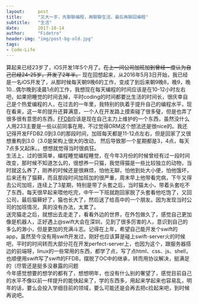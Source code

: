 ```yaml
---
layout:     post
title:      "又大一岁，先聊聊编程，再聊聊生活，最后再聊回编程"
subtitle:   "生活"
date:       2017-10-14
author:     "Fidetro"
header-img: "img/post-bg-old.jpg"
tags:
- Code-Life
---
```


算起来已经23岁了，iOS开发1年5个月了。~~在上一间公司加班加到曾经一度认为自己已经24-25岁，开发了2年半。~~
现在回想起来，从2016年5月3日开始，我已经是一名iOS开发了，从那时候每天朝9晚6的工作，变成了到后来朝9晚8，晚9，晚10...偶尔晚到凌晨1点的工作，我想现在每天编程的时间应该是在10-12小时左右吧，如果把睡觉的时间去掉，平时coding的时间都要比生活的时间长，很庆幸自己是个热爱编程的人，在过去的一年里，我特别的执着于提升自己的编程水平，现在看来，这一年的提升还算满意，一个人在开发路上摸索碰了很多璧，但是也弄了很多很有意思的东西，[FFDB](https://github.com/Fidetro/FFDB)应该是现在自己主力上维护的一个东西，虽然没什么人用233主要是一些以前同事在用，不过觉得ORM这个想法还是很nice的。我还记得开发FFDB2.0到3.0的那段时间，加班每天都是11-12点左右，但是回家了又很想重构到3.0（3.0是架构上很大的改动， 然后导致那一个星期都是3，4点，每天7点多又起床。。想想就觉得当时很疯狂。  
生活上，过的很简单，编程睡觉编程睡觉，在今年3月份的时候曾经有过一段时间改变，那时候不知道怎么的，很想养一只猫，我觉得猫是一些比较独立的动物，当时就这么养了，刚养的时候还是很麻烦，怕他无聊，怕他到处大小便，怕他饿坏，后来还有了猫藓，而且那段时间加班加的很严重，周末早上他带看完病，下午又得去公司加班，连续上了3星期，特别是带了头套之后，当时猫太小，带着头套吃不了东西，每天很早起来喂他吃完，中午一下班就跑回家脱了头套看他吃饱了，又回公司，最后猫藓好了，猫也长大了，然后送了给高中的一个朋友。因为发现当时公司的加班情况，真的没有办法，太累了。  
送完猫走之后，就想出去走走了，看看外边的世界，在外包做久了，感觉自己更加像是机器人，正好遇上@swift大会在深圳，见到了很多厉害的人，意识到自己的多么的渺小，但是更加的充满斗志。记得在上年，希望自己能开发个swift的app，虽然至今没有用swift开发过，刚好也应该算是碰上swift-server火的时候吧，平时的时间转而大部分花在开发perfect-server上，也因为这个，跟服务器搭边的前端呀，linux的一些常用的东西，都学了点，写了点html、css、js、shell，也顺便用swift写了swift的FFDB，摆脱了OC中的继承，转而用协议解决，挺满足的（尽管还是挺多没暴露的问题  
今年感觉想要的想学的都有了，想想明年，也没有什么别的奢望了，感觉目前自己的水平不像以前一样提升的能快起来了，学的东西多，用起来学起来也容易乱，明年的话，要么会投入学细目前的领域，要么可能还是会再去把c捡起来吧，到时候再说吧。
